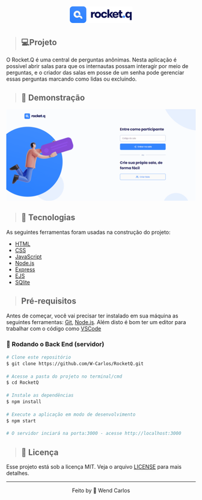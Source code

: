 <h1 align="center">
<img src="./public/images/Logo.jpg">
</h1>

>## 💻Projeto
<p>O Rocket.Q é uma central de perguntas anônimas. Nesta aplicação é possivel abrir salas para que os internautas possam interagir por meio de perguntas, e o criador das salas em posse de um senha pode gerenciar essas perguntas marcando como lidas ou excluindo.</p>

>## 📸 Demonstração
<img src="./public/images/rocketq.gif">

>## 🚀 Tecnologias

As seguintes ferramentas foram usadas na construção do projeto:

* [HTML](https://developer.mozilla.org/pt-BR/docs/Web/HTML)
* [CSS](https://developer.mozilla.org/pt-BR/docs/Web/CSS)
* [JavaScript](https://developer.mozilla.org/pt-BR/docs/Web/JavaScript)
* [Node.js](https://nodejs.org/en/)
* [Express](https://expressjs.com/pt-br/)
* [EJS](https://ejs.co/)
* [SQlite](https://www.sqlite.org/index.html)

> ## Pré-requisitos

Antes de começar, você vai precisar ter instalado em sua máquina as seguintes ferramentas:
[Git](https://git-scm.com), [Node.js](https://nodejs.org/en/). 
Além disto é bom ter um editor para trabalhar com o código como [VSCode](https://code.visualstudio.com/)

### 🎲 Rodando o Back End (servidor)

```bash
# Clone este repositório
$ git clone https://github.com/W-Carlos/RocketQ.git

# Acesse a pasta do projeto no terminal/cmd
$ cd RocketQ

# Instale as dependências
$ npm install

# Execute a aplicação em modo de desenvolvimento
$ npm start

# O servidor inciará na porta:3000 - acesse http://localhost:3000
```

>## 📝 Licença
<p>Esse projeto está sob a licença MIT. Veja o arquivo <a href="https://github.com/W-Carlos/RocketQ/blob/main/LICENSE">LICENSE</a> para mais detalhes.</p>

---
<p align="center">Feito by 👋 Wend Carlos</p>

